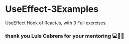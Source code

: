 # UseEffect-3Examples
UseEffect Hook of ReactJs, with 3 Full exercises. 
<h3> thank you Luis Cabrera for your mentoring 💻👨‍🏫</h3>
